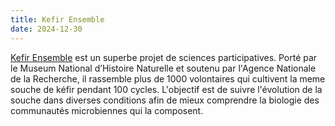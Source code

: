 ```yaml
---
title: Kefir Ensemble
date: 2024-12-30
---
```


[Kefir Ensemble](https://kefirensemble.org) est un superbe projet de sciences participatives. Porté par le Museum National d’Histoire Naturelle et soutenu par l'Agence Nationale de la Recherche, il rassemble plus de 1000 volontaires qui cultivent la meme souche de kéfir pendant 100 cycles. L'objectif est de suivre l'évolution de la souche dans diverses conditions afin de mieux comprendre la biologie des communautés microbiennes qui la composent.